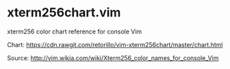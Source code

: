 # xterm256chart.vim

xterm256 color chart reference for console Vim

Chart: https://cdn.rawgit.com/retorillo/vim-xterm256chart/master/chart.html

Source: http://vim.wikia.com/wiki/Xterm256_color_names_for_console_Vim
